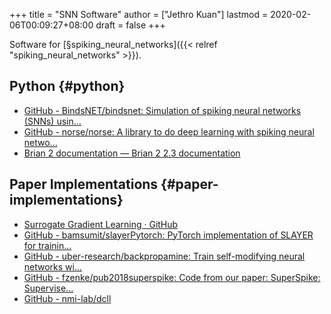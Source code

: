 +++
title = "SNN Software"
author = ["Jethro Kuan"]
lastmod = 2020-02-06T00:09:27+08:00
draft = false
+++

Software for [§spiking\_neural\_networks]({{< relref "spiking_neural_networks" >}}).


## Python {#python}

-   [GitHub - BindsNET/bindsnet: Simulation of spiking neural networks (SNNs) usin...](https://github.com/BindsNET/bindsnet)
-   [GitHub - norse/norse: A library to do deep learning with spiking neural netwo...](https://github.com/norse/norse/)
-   [Brian 2 documentation — Brian 2 2.3 documentation](https://brian2.readthedocs.io/en/stable/)


## Paper Implementations {#paper-implementations}

-   [Surrogate Gradient Learning · GitHub](https://github.com/surrogate-gradient-learning)
-   [GitHub - bamsumit/slayerPytorch: PyTorch implementation of SLAYER for trainin...](https://github.com/bamsumit/slayerPytorch)
-   [GitHub - uber-research/backpropamine: Train self-modifying neural networks wi...](https://github.com/uber-research/backpropamine)
-   [GitHub - fzenke/pub2018superspike: Code from our paper: SuperSpike: Supervise...](https://github.com/fzenke/pub2018superspike)
-   [GitHub - nmi-lab/dcll](https://github.com/nmi-lab/dcll)
